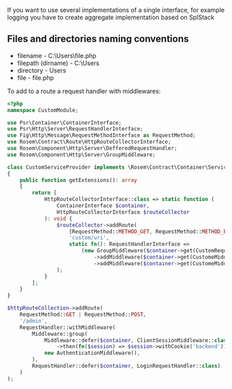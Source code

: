 If you want to use several implementations of a single interface, for example logging you have to create aggregate implementation based on SplStack


## Files and directories naming conventions

- filename - C:\\Users\\file.php
- filepath (dirname) - C:\\Users
- directory - Users
- file - file.php

To add to a route a request handler with middlewares:

```php
<?php
namespace CustomModule;

use Psr\Container\ContainerInterface;
use Psr\Http\Server\RequestHandlerInterface;
use Fig\Http\Message\RequestMethodInterface as RequestMethod;
use Rosem\Contract\Route\HttpRouteCollectorInterface;
use Rosem\Component\Http\Server\DefferedRequestHandler;
use Rosem\Component\Http\Server\GroupMiddleware;

class CustomServiceProvider implements \Rosem\Contract\Container\ServiceProviderInterface
{
    public function getExtensions(): array
    {
        return [
            HttpRouteCollectorInterface::class => static function (
                ContainerInterface $container,
                HttpRouteCollectorInterface $routeCollector
            ): void {
                $routeCollector->addRoute(
                    [RequestMethod::METHOD_GET, RequestMethod::METHOD_POST],
                    'custom/uri',
                    static fn(): RequestHandlerInterface =>
                        (new GroupMiddleware($container->get(CustomRequestHandler::class)))
                            ->addMiddleware($container->get(CustomeMiddleware1::class))
                            ->addMiddleware($container->get(CustomeMiddleware2::class))
                );
            }
        ];
    }
}
```

```php
$httpRouteCollection->addRoute(
    RequestMethod::GET | RequestMethod::POST,
    '/admin',
    RequestHandler::withMiddleware(
        Middleware::group(
            Middleware::defer($container, ClientSessionMiddleware::class)
                ->then(fn($session) => $session->withCookie('backend')),
            new AuthenticationMiddleware(),
        ),
        RequestHandler::defer($container, LoginRequestHandler::class)
    )
);
```

